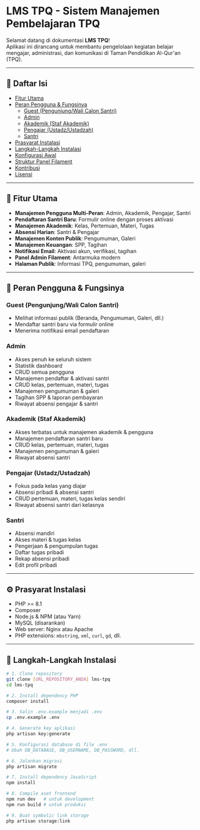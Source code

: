 # LMS TPQ - Sistem Manajemen Pembelajaran TPQ

Selamat datang di dokumentasi **LMS TPQ**!  
Aplikasi ini dirancang untuk membantu pengelolaan kegiatan belajar mengajar, administrasi, dan komunikasi di Taman Pendidikan Al-Qur'an (TPQ).

---

## 📑 Daftar Isi

- [Fitur Utama](#fitur-utama)
- [Peran Pengguna & Fungsinya](#peran-pengguna--fungsinya)
  - [Guest (Pengunjung/Wali Calon Santri)](#guest-pengunjungwali-calon-santri)
  - [Admin](#admin)
  - [Akademik (Staf Akademik)](#akademik-staf-akademik)
  - [Pengajar (Ustadz/Ustadzah)](#pengajar-ustadzustadzah)
  - [Santri](#santri)
- [Prasyarat Instalasi](#prasyarat-instalasi)
- [Langkah-Langkah Instalasi](#langkah-langkah-instalasi)
- [Konfigurasi Awal](#konfigurasi-awal)
- [Struktur Panel Filament](#struktur-panel-filament)
- [Kontribusi](#kontribusi)
- [Lisensi](#lisensi)

---

## 🎯 Fitur Utama

- **Manajemen Pengguna Multi-Peran**: Admin, Akademik, Pengajar, Santri
- **Pendaftaran Santri Baru**: Formulir online dengan proses aktivasi
- **Manajemen Akademik**: Kelas, Pertemuan, Materi, Tugas
- **Absensi Harian**: Santri & Pengajar
- **Manajemen Konten Publik**: Pengumuman, Galeri
- **Manajemen Keuangan**: SPP, Tagihan
- **Notifikasi Email**: Aktivasi akun, verifikasi, tagihan
- **Panel Admin Filament**: Antarmuka modern
- **Halaman Publik**: Informasi TPQ, pengumuman, galeri

---

## 👥 Peran Pengguna & Fungsinya

### Guest (Pengunjung/Wali Calon Santri)

- Melihat informasi publik (Beranda, Pengumuman, Galeri, dll.)
- Mendaftar santri baru via formulir online
- Menerima notifikasi email pendaftaran

### Admin

- Akses penuh ke seluruh sistem
- Statistik dashboard
- CRUD semua pengguna
- Manajemen pendaftar & aktivasi santri
- CRUD kelas, pertemuan, materi, tugas
- Manajemen pengumuman & galeri
- Tagihan SPP & laporan pembayaran
- Riwayat absensi pengajar & santri

### Akademik (Staf Akademik)

- Akses terbatas untuk manajemen akademik & pengguna
- Manajemen pendaftaran santri baru
- CRUD kelas, pertemuan, materi, tugas
- Manajemen pengumuman & galeri
- Riwayat absensi santri

### Pengajar (Ustadz/Ustadzah)

- Fokus pada kelas yang diajar
- Absensi pribadi & absensi santri
- CRUD pertemuan, materi, tugas kelas sendiri
- Riwayat absensi santri dari kelasnya

### Santri

- Absensi mandiri
- Akses materi & tugas kelas
- Pengerjaan & pengumpulan tugas
- Daftar tugas pribadi
- Rekap absensi pribadi
- Edit profil pribadi

---

## ⚙️ Prasyarat Instalasi

- PHP >= 8.1
- Composer
- Node.js & NPM (atau Yarn)
- MySQL (disarankan)
- Web server: Nginx atau Apache
- PHP extensions: `mbstring`, `xml`, `curl`, `gd`, dll.

---

## 🚀 Langkah-Langkah Instalasi

```bash
# 1. Clone repository
git clone [URL_REPOSITORY_ANDA] lms-tpq
cd lms-tpq

# 2. Install dependency PHP
composer install

# 3. Salin .env.example menjadi .env
cp .env.example .env

# 4. Generate key aplikasi
php artisan key:generate

# 5. Konfigurasi database di file .env
# Ubah DB_DATABASE, DB_USERNAME, DB_PASSWORD, dll.

# 6. Jalankan migrasi
php artisan migrate

# 7. Install dependency JavaScript
npm install

# 8. Compile aset frontend
npm run dev   # untuk development
npm run build # untuk produksi

# 9. Buat symbolic link storage
php artisan storage:link
